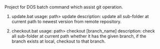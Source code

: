 Project for DOS batch command which assist git operation.

1. update.bat
usage: path> update
description: update all sub-folder at current path to newest version from remote repository.

2. checkout.bat
usage: path> checkout [branch_name]
description: check all sub-folder at current path whether it has the given branch, if the branch exists at local, checkout to that branch.